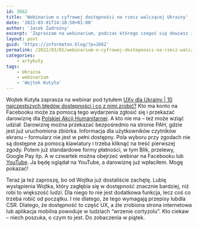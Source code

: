 ```yaml
---
id: 2662
title: 'Webinarium o cyfrowej dostępności na rzecz walczącej Ukrainy'
date: '2022-03-01T14:18:50+01:00'
author: 'Jacek Zadrożny'
excerpt: 'Zapraszam na webinarium, podczas którego czegoś się dowiesz i może też zrobisz coś dobrego.'
layout: post
guid: 'https://informaton.blog/?p=2662'
permalink: /2022/03/01/webinarium-o-cyfrowej-dostepnosci-na-rzecz-walczacej-ukrainy/
categories:
    - artykuły
tags:
    - Ukraina
    - webinarium
    - 'Wojtek Kutyła'
---
```


Wojtek Kutyła zaprasza na webinar pod tytułem [UXy dla Ukrainy | 10 najczęstszych błędów dostępności i co z nimi zrobić?](https://www.facebook.com/events/1782393245484712) Kto ma konto na Facebooku może za pomocą tego wydarzenia zgłosić się i przekazać darowiznę dla [Polskiej Akcji Humanitarnej](https://www.pah.org.pl/). A kto nie ma – też może wziąć udział. Darowiznę można przekazać bezpośrednio na stronie PAH, gdzie jest już uruchomiona zbiórka. Informacja dla użytkowników czytników ekranu – formularz nie jest w pełni dostępny. Pola wyboru przy zgodach nie są dostępne za pomocą klawiatury i trzeba kliknąć na treść pierwszej zgody. Potem już standardowe formy płatności, w tym Blik, przelewy, Google Pay itp. A w czwartek można obejrzeć webinar na Facebooku lub [YouTube](https://youtu.be/nerXrDyZ2RA). Ja będę oglądał na YouTube, a darowiznę już wpłaciłem. Mogę pokazać!

Teraz ja też zaproszę, bo od Wojtka już dostaliście zachętę. Lubię wystąpienia Wojtka, który zagłębia się w dostępność znacznie bardziej, niż robi to większość ludzi. Dla niego to nie jest dodatkowa funkcja, lecz coś co trzeba robić od początku. I nie dlatego, że tego wymagają przepisy lubdla CSR. Dlatego, że dostępność to część UX, a źle zrobiona strona internetowa lub aplikacja mobilna powoduje w ludziach “wrzenie cortyzolu”. Kto ciekaw – niech poszuka, o czym to jest. Do zobaczenia w piątek.